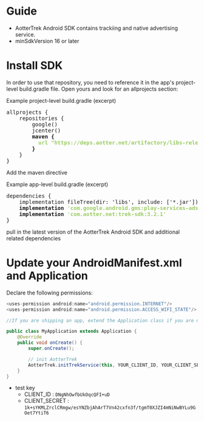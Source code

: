 # Guide 

- AotterTrek Android SDK contains trackiing and native advertising service.
- minSdkVersion 16 or later

# Install SDK
In order to use that repository, you need to reference it in the app's project-level build.gradle file. Open yours and look for an allprojects section:

Example project-level build.gradle (excerpt)
<pre>
allprojects {
    repositories {
        google()
        jcenter()
        <b>maven {
          <span style="color:#9ccc65">url "https://deps.aotter.net/artifactory/libs-release-local"</span>
        }</b>
    }
}
</pre>

Add the maven directive

Example app-level build.gradle (excerpt)
<pre>
dependencies {
    implementation fileTree(dir: 'libs', include: ['*.jar'])
    <b>implementation <span style="color:#9ccc65">'com.google.android.gms:play-services-ads:18.1.1'</span>
    implementation <span style="color:#9ccc65">'com.aotter.net:trek-sdk:3.2.1'</span></b>
}
</pre>

pull in the latest version of the AotterTrek Android SDK and additional related dependencies

# Update your AndroidManifest.xml and Application

Declare the following permissions:
```java
<uses-permission android:name="android.permission.INTERNET"/>
<uses-permission android:name="android.permission.ACCESS_WIFI_STATE"/>
```

```java
//If you are shipping an app, extend the Application class if you are not already doing so:

public class MyApplication extends Application {
    @Override
    public void onCreate() {
        super.onCreate();

        // init AotterTrek
        AotterTrek.initTrekService(this, YOUR_CLIENT_ID, YOUR_CLIENT_SECRET);
    }
}

```

- test key
  - CLIENT_ID : `DNgNhOwfbUkOqcQFI+uD`
  - CLIENT_SECRET : `1k+sYKMLZrclCRmgw/esYNZbjAhArT7Vn42cxfn3f/tgmT0XJZI4mNiNwBYLu9GOet7YtiT6`
